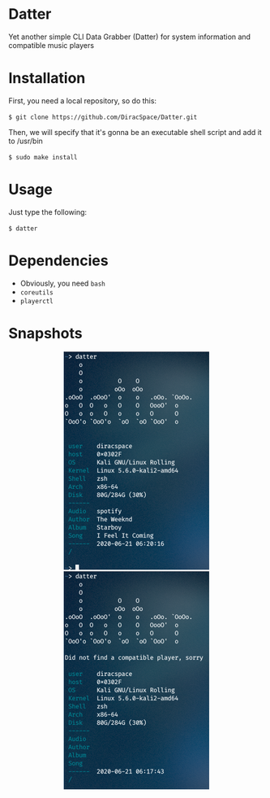 # Datter
Yet another simple CLI Data Grabber (Datter) for system information and compatible music players

# Installation
First, you need a local repository, so do this:

`$ git clone https://github.com/DiracSpace/Datter.git`

Then, we will specify that it's gonna be an executable shell script and add it to /usr/bin

`$ sudo make install`

# Usage
Just type the following:

`$ datter`

# Dependencies
* Obviously, you need `bash`
* `coreutils`
* `playerctl`

# Snapshots
<p align="center">
  <img src="https://github.com/DiracSpace/Datter/blob/master/screenshots/datterCompatible.png">
  <img src="https://github.com/DiracSpace/Datter/blob/master/screenshots/datterCompatibleNotFound.png">
</p>
